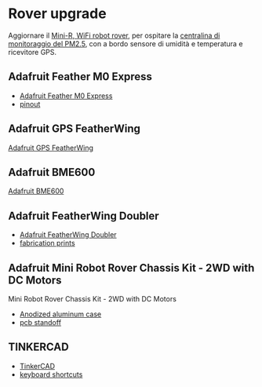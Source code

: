 # Rover upgrade
Aggiornare il [Mini-R, WiFi robot rover](https://github.com/lucasguanci/mini-r-esp8266-robot-rover), per ospitare la [centralina di monitoraggio del PM2.5](https://github.com/lucasguanci/pm25-monitoring-station), con a bordo sensore di umidità e temperatura e ricevitore GPS.

## Adafruit Feather M0 Express
- [Adafruit Feather M0 Express](https://learn.adafruit.com/adafruit-feather-m0-express-designed-for-circuit-python-circuitpython)
- [pinout](https://learn.adafruit.com/adafruit-feather-m0-express-designed-for-circuit-python-circuitpython/adafruit2-pinouts) 

## Adafruit GPS FeatherWing
[Adafruit GPS FeatherWing](https://learn.adafruit.com/adafruit-ultimate-gps-featherwing)

## Adafruit BME600
[Adafruit BME600 ](https://learn.adafruit.com/adafruit-bme680-humidity-temperature-barometic-pressure-voc-gas)

## Adafruit FeatherWing Doubler
- [Adafruit FeatherWing Doubler](https://www.adafruit.com/product/2890)
- [fabrication prints](https://learn.adafruit.com/featherwing-proto-and-doubler/downloads)

## Adafruit Mini Robot Rover Chassis Kit - 2WD with DC Motors
Mini Robot Rover Chassis Kit - 2WD with DC Motors
- [Anodized aluminum case](https://www.adafruit.com/product/2943)
- [pcb standoff](https://www.printables.com/model/163087-stackable-pcb-standoff)


## TINKERCAD
- [TinkerCAD](https://www.tinkercad.com)
- [keyboard shortcuts](https://assets.ctfassets.net/jl5ii4oqrdmc/6TNFVIF89KMN9CPLLH97U0/cc996201b4d443c63c84b54a26c1891b/Tinkercad_keyboard_shortcuts_1_up.pdf)
